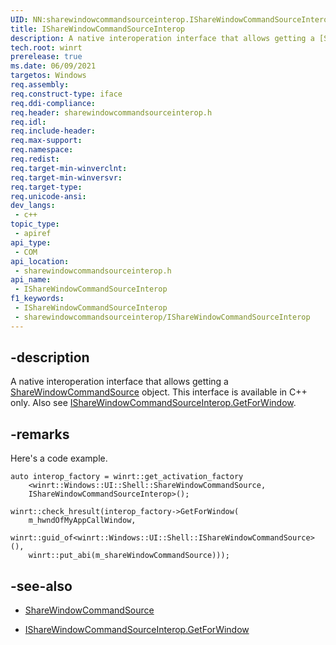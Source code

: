 ```yaml
---
UID: NN:sharewindowcommandsourceinterop.IShareWindowCommandSourceInterop
title: IShareWindowCommandSourceInterop
description: A native interoperation interface that allows getting a [ShareWindowCommandSource](/uwp/api/windows.ui.shell.sharewindowcommandsource) object.
tech.root: winrt
prerelease: true
ms.date: 06/09/2021
targetos: Windows
req.assembly: 
req.construct-type: iface
req.ddi-compliance: 
req.header: sharewindowcommandsourceinterop.h
req.idl: 
req.include-header: 
req.max-support: 
req.namespace: 
req.redist: 
req.target-min-winverclnt: 
req.target-min-winversvr: 
req.target-type: 
req.unicode-ansi: 
dev_langs:
 - c++
topic_type:
 - apiref
api_type:
 - COM
api_location:
 - sharewindowcommandsourceinterop.h
api_name:
 - IShareWindowCommandSourceInterop
f1_keywords:
 - IShareWindowCommandSourceInterop
 - sharewindowcommandsourceinterop/IShareWindowCommandSourceInterop
---
```


## -description

A native interoperation interface that allows getting a [ShareWindowCommandSource](/uwp/api/windows.ui.shell.sharewindowcommandsource) object. This interface is available in C++ only. Also see [IShareWindowCommandSourceInterop.GetForWindow](nf-sharewindowcommandsourceinterop-isharewindowcommandsourceinterop-getforwindow.md).

## -remarks

Here's a code example.

```cppwinrt
auto interop_factory = winrt::get_activation_factory
    <winrt::Windows::UI::Shell::ShareWindowCommandSource,
    IShareWindowCommandSourceInterop>();
        
winrt::check_hresult(interop_factory->GetForWindow(
    m_hwndOfMyAppCallWindow,
    winrt::guid_of<winrt::Windows::UI::Shell::IShareWindowCommandSource>(), 
    winrt::put_abi(m_shareWindowCommandSource)));
```

## -see-also

* [ShareWindowCommandSource](/uwp/api/windows.ui.shell.sharewindowcommandsource)

* [IShareWindowCommandSourceInterop.GetForWindow](nf-sharewindowcommandsourceinterop-isharewindowcommandsourceinterop-getforwindow.md)
